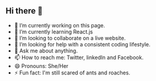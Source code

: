 ## Hi there 👋

<!--
**Timineri/Timineri** is a ✨ _special_ ✨ repository because its `README.md` (this file) appears on your GitHub profile.

Here are some ideas to get you started:
-->
- 🔭 I’m currently working on this page.
- 🌱 I’m currently learning React.js
- 👯 I’m looking to collaborate on a live website.
- 🤔 I’m looking for help with a consistent coding lifestyle.
- 💬 Ask me about anything.
- 📫 How to reach me: Twitter, linkedIn and Facebook.
- 😄 Pronouns: She/Her
- ⚡ Fun fact: I'm still scared of ants and roaches.

